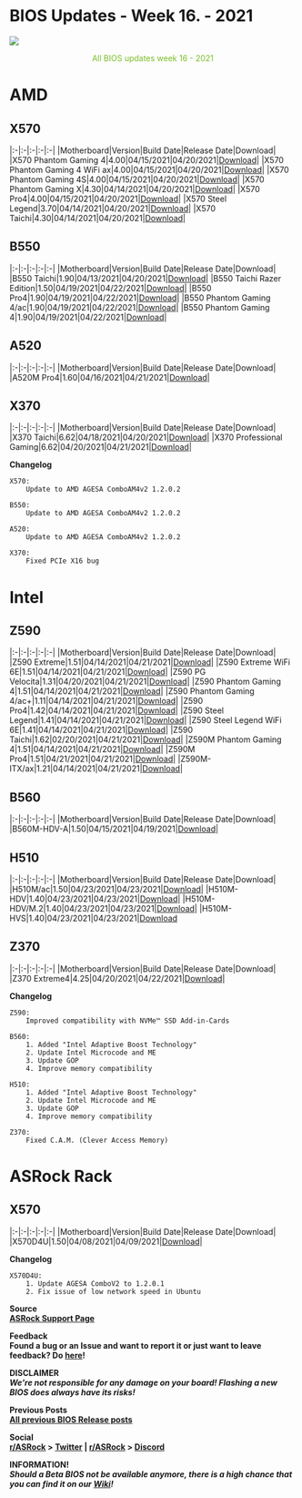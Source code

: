 # BIOS Updates - Week 16. - 2021

<img style="margin-left:auto;margin-right:auto;display: block;" src="/ASRockWiki/assets/img/includes/wiki/bios_updates.png">

<p style="text-align:center;color:#79bd28">All BIOS updates week 16 - 2021</p>

# AMD

## **X570**

|:-|:-|:-|:-|:-|
|Motherboard|Version|Build Date|Release Date|Download|
|X570 Phantom Gaming 4|4.00|04/15/2021|04/20/2021|[Download](https://www.asrock.com/MB/AMD/X570%20Phantom%20Gaming%204/index.asp#BIOS)|
|X570 Phantom Gaming 4 WiFi ax|4.00|04/15/2021|04/20/2021|[Download](https://www.asrock.com/MB/AMD/X570%20Phantom%20Gaming%204%20WiFi%20ax/index.asp#BIOS)|
|X570 Phantom Gaming 4S|4.00|04/15/2021|04/20/2021|[Download](https://www.asrock.com/MB/AMD/X570%20Phantom%20Gaming%204S/index.asp#BIOS)|
|X570 Phantom Gaming X|4.30|04/14/2021|04/20/2021|[Download](https://www.asrock.com/MB/AMD/X570%20Phantom%20Gaming%20X/index.asp#BIOS)|
|X570 Pro4|4.00|04/15/2021|04/20/2021|[Download](https://www.asrock.com/MB/AMD/X570%20Pro4/index.asp#BIOS)|
|X570 Steel Legend|3.70|04/14/2021|04/20/2021|[Download](https://www.asrock.com/MB/AMD/X570%20Steel%20Legend/index.asp#BIOS)|
|X570 Taichi|4.30|04/14/2021|04/20/2021|[Download](https://www.asrock.com/MB/AMD/X570%20Taichi/index.asp#BIOS)|

## **B550**

|:-|:-|:-|:-|:-|
|Motherboard|Version|Build Date|Release Date|Download|
|B550 Taichi|1.90|04/13/2021|04/20/2021|[Download](https://www.asrock.com/MB/AMD/B550%20Taichi/index.asp#BIOS)|
|B550 Taichi Razer Edition|1.50|04/19/2021|04/22/2021|[Download](https://www.asrock.com/MB/AMD/B550%20Taichi%20Razer%20Edition/index.asp#BIOS)|
|B550 Pro4|1.90|04/19/2021|04/22/2021|[Download](https://www.asrock.com/MB/AMD/B550%20Pro4/index.asp#BIOS)|
|B550 Phantom Gaming 4/ac|1.90|04/19/2021|04/22/2021|[Download](https://www.asrock.com/MB/AMD/B550%20Phantom%20Gaming%204ac/index.asp#BIOS)|
|B550 Phantom Gaming 4|1.90|04/19/2021|04/22/2021|[Download](https://www.asrock.com/MB/AMD/B550%20Phantom%20Gaming%204/index.asp#BIOS)|

## **A520**

|:-|:-|:-|:-|:-|
|Motherboard|Version|Build Date|Release Date|Download|
|A520M Pro4|1.60|04/16/2021|04/21/2021|[Download](https://www.asrock.com/MB/AMD/A520M%20Pro4/index.asp#BIOS)|

## **X370**

|:-|:-|:-|:-|:-|
|Motherboard|Version|Build Date|Release Date|Download|
|X370 Taichi|6.62|04/18/2021|04/20/2021|[Download](https://drive.google.com/file/d/1p8b0wORXKVWNDDXejLy9VArhkcU_BdOw/view?usp=sharing)|
|X370 Professional Gaming|6.62|04/20/2021|04/21/2021|[Download](https://drive.google.com/file/d/1I3cJx44Tt4cO3NNDP43vXS34uqFfTsgq/view?usp=sharing)|

**Changelog**

    X570:
        Update to AMD AGESA ComboAM4v2 1.2.0.2
    
    B550:
        Update to AMD AGESA ComboAM4v2 1.2.0.2
    
    A520:
        Update to AMD AGESA ComboAM4v2 1.2.0.2
    
    X370:
        Fixed PCIe X16 bug 

# Intel

## **Z590**

|:-|:-|:-|:-|:-|
|Motherboard|Version|Build Date|Release Date|Download|
|Z590 Extreme|1.51|04/14/2021|04/21/2021|[Download](https://www.asrock.com/MB/Intel/Z590%20Extreme/index.asp#BIOS)|
|Z590 Extreme WiFi 6E|1.51|04/14/2021|04/21/2021|[Download](https://www.asrock.com/MB/Intel/Z590%20Extreme%20WiFi%206E/index.asp#BIOS)|
|Z590 PG Velocita|1.31|04/20/2021|04/21/2021|[Download](https://www.asrock.com/MB/Intel/Z590%20PG%20Velocita/index.asp#BIOS)|
|Z590 Phantom Gaming 4|1.51|04/14/2021|04/21/2021|[Download](https://www.asrock.com/MB/Intel/Z590%20Phantom%20Gaming%204/index.asp#BIOS)|
|Z590 Phantom Gaming 4/ac+|1.11|04/14/2021|04/21/2021|[Download](https://www.asrock.com/MB/Intel/Z590%20Phantom%20Gaming%204ac+/index.asp#BIOS)|
|Z590 Pro4|1.42|04/14/2021|04/21/2021|[Download](https://www.asrock.com/MB/Intel/Z590%20Pro4/index.asp#BIOS)|
|Z590 Steel Legend|1.41|04/14/2021|04/21/2021|[Download](https://www.asrock.com/MB/Intel/Z590%20Steel%20Legend/index.asp#BIOS)|
|Z590 Steel Legend WiFi 6E|1.41|04/14/2021|04/21/2021|[Download](https://www.asrock.com/MB/Intel/Z590%20Steel%20Legend%20WiFi%206E/index.asp#BIOS)|
|Z590 Taichi|1.62|02/20/2021|04/21/2021|[Download](https://www.asrock.com/MB/Intel/Z590%20Taichi/index.asp#BIOS)|
|Z590M Phantom Gaming 4|1.51|04/14/2021|04/21/2021|[Download](https://www.asrock.com/MB/Intel/Z590M%20Phantom%20Gaming%204/index.asp#BIOS)|
|Z590M Pro4|1.51|04/21/2021|04/21/2021|[Download](https://www.asrock.com/MB/Intel/Z590M%20Pro4/index.asp#BIOS)|
|Z590M-ITX/ax|1.21|04/14/2021|04/21/2021|[Download](https://www.asrock.com/MB/Intel/Z590M-ITXax/index.asp#BIOS)|

## **B560**

|:-|:-|:-|:-|:-|
|Motherboard|Version|Build Date|Release Date|Download|
|B560M-HDV-A|1.50|04/15/2021|04/19/2021|[Download](https://www.asrock.com/MB/Intel/B560M-HDV-A/index.asp#BIOS)|

## **H510**

|:-|:-|:-|:-|:-|
|Motherboard|Version|Build Date|Release Date|Download|
|H510M/ac|1.50|04/23/2021|04/23/2021|[Download](https://www.asrock.com/MB/Intel/H510Mac/index.asp#BIOS)|
|H510M-HDV|1.40|04/23/2021|04/23/2021|[Download](https://www.asrock.com/MB/Intel/H510M-HDV/index.asp#BIOS)|
|H510M-HDV/M.2|1.40|04/23/2021|04/23/2021|[Download](https://www.asrock.com/MB/Intel/H510M-HDVM.2/index.asp#BIOS)|
|H510M-HVS|1.40|04/23/2021|04/23/2021|[Download](https://www.asrock.com/MB/Intel/H510M-HVS/index.asp#BIOS)

## **Z370**

|:-|:-|:-|:-|:-|
|Motherboard|Version|Build Date|Release Date|Download|
|Z370 Extreme4|4.25|04/20/2021|04/22/2021|[Download](https://drive.google.com/file/d/19tGoaReeaBEq-Neo8T0uHwfAZvTnVXdV/view?usp=sharing)|


**Changelog**

    Z590:
        Improved compatibility with NVMe™ SSD Add-in-Cards
    
    B560:
        1. Added "Intel Adaptive Boost Technology"
        2. Update Intel Microcode and ME
        3. Update GOP
        4. Improve memory compatibility
    
    H510:
        1. Added "Intel Adaptive Boost Technology"
        2. Update Intel Microcode and ME
        3. Update GOP
        4. Improve memory compatibility
    
    Z370:
        Fixed C.A.M. (Clever Access Memory)

# ASRock Rack

## **X570**

|:-|:-|:-|:-|:-|
|Motherboard|Version|Build Date|Release Date|Download|
|X570D4U|1.50|04/08/2021|04/09/2021|[Download](https://www.asrockrack.com/general/productdetail.asp?Model=X570D4U#Download)|

**Changelog**

    X570D4U:
        1. Update AGESA ComboV2 to 1.2.0.1
        2. Fix issue of low network speed in Ubuntu

**Source**  
[**ASRock Support Page**](https://www.asrock.com/support/index.asp?cat=BIOS)

**Feedback**  
**Found a bug or an Issue and want to report it or just want to leave feedback? Do [here](https://event.asrock.com/tsd.asp)!**

**DISCLAIMER**  
***We're not responsible for any damage on your board! Flashing a new BIOS does always have its risks!***

**Previous Posts**  
[**All previous BIOS Release posts**](https://www.reddit.com/r/ASRock/?f=flair_name%3A%22BIOS%20Release%22)

**Social**  
**[r/ASRock](https://www.reddit.com/r/ASRock/) > [Twitter](https://twitter.com/redditASRock) | [r/ASRock](https://www.reddit.com/r/ASRock/) > [Discord](https://discord.gg/rFrMpxV)**

**INFORMATION!**  
***Should a Beta BIOS not be available anymore, there is a high chance that you can find it on our [Wiki](https://botflakes.github.io/ASRockWiki/beta_bios/)!***